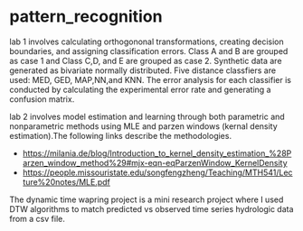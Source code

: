 # pattern_recognition

lab 1 involves calculating orthogononal transformations, creating decision boundaries, and assigning classification errors. Class A and B are grouped as case 1 and Class C,D, and E are grouped as case 2. Synthetic data are generated as bivariate normally distributed. Five distance classfiers are used: MED, GED, MAP,NN,and KNN.  The error analysis for each classifier is conducted by calculating the experimental error rate and generating a confusion matrix.

lab 2 involves model estimation and learning through both parametric and nonparametric methods using MLE and parzen windows (kernal density estimation).The following links describe the methodologies. 

- https://milania.de/blog/Introduction_to_kernel_density_estimation_%28Parzen_window_method%29#mjx-eqn-eqParzenWindow_KernelDensity
- https://people.missouristate.edu/songfengzheng/Teaching/MTH541/Lecture%20notes/MLE.pdf

The dynamic time wapring project is a mini research project where I used DTW algorithms to match predicted vs observed time series hydrologic data from a csv file. 
